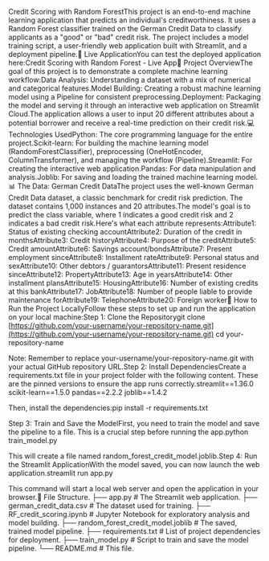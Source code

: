 Credit Scoring with Random ForestThis project is an end-to-end machine learning application that predicts an individual's creditworthiness. It uses a Random Forest classifier trained on the German Credit Data to classify applicants as a "good" or "bad" credit risk. The project includes a model training script, a user-friendly web application built with Streamlit, and a deployment pipeline.🚀 Live ApplicationYou can test the deployed application here:Credit Scoring with Random Forest - Live App🎯 Project OverviewThe goal of this project is to demonstrate a complete machine learning workflow:Data Analysis: Understanding a dataset with a mix of numerical and categorical features.Model Building: Creating a robust machine learning model using a Pipeline for consistent preprocessing.Deployment: Packaging the model and serving it through an interactive web application on Streamlit Cloud.The application allows a user to input 20 different attributes about a potential borrower and receive a real-time prediction on their credit risk.💻 Technologies UsedPython: The core programming language for the entire project.Scikit-learn: For building the machine learning model (RandomForestClassifier), preprocessing (OneHotEncoder, ColumnTransformer), and managing the workflow (Pipeline).Streamlit: For creating the interactive web application.Pandas: For data manipulation and analysis.Joblib: For saving and loading the trained machine learning model.📊 The Data: German Credit DataThe project uses the well-known German Credit Data dataset, a classic benchmark for credit risk prediction. The dataset contains 1,000 instances and 20 attributes.The model's goal is to predict the class variable, where 1 indicates a good credit risk and 2 indicates a bad credit risk.Here's what each attribute represents:Attribute1: Status of existing checking accountAttribute2: Duration of the credit in monthsAttribute3: Credit historyAttribute4: Purpose of the creditAttribute5: Credit amountAttribute6: Savings account/bondsAttribute7: Present employment sinceAttribute8: Installment rateAttribute9: Personal status and sexAttribute10: Other debtors / guarantorsAttribute11: Present residence sinceAttribute12: PropertyAttribute13: Age in yearsAttribute14: Other installment plansAttribute15: HousingAttribute16: Number of existing credits at this bankAttribute17: JobAttribute18: Number of people liable to provide maintenance forAttribute19: TelephoneAttribute20: Foreign worker🚀 How to Run the Project LocallyFollow these steps to set up and run the application on your local machine:Step 1: Clone the Repositorygit clone [https://github.com/your-username/your-repository-name.git](https://github.com/your-username/your-repository-name.git)
cd your-repository-name

Note: Remember to replace your-username/your-repository-name.git with your actual GitHub repository URL.Step 2: Install DependenciesCreate a requirements.txt file in your project folder with the following content. These are the pinned versions to ensure the app runs correctly.streamlit==1.36.0
scikit-learn==1.5.0
pandas==2.2.2
joblib==1.4.2

Then, install the dependencies:pip install -r requirements.txt

Step 3: Train and Save the ModelFirst, you need to train the model and save the pipeline to a file. This is a crucial step before running the app.python train_model.py

This will create a file named random_forest_credit_model.joblib.Step 4: Run the Streamlit ApplicationWith the model saved, you can now launch the web application.streamlit run app.py

This command will start a local web server and open the application in your browser.📁 File Structure.
├── app.py                       # The Streamlit web application.
├── german_credit_data.csv       # The dataset used for training.
├── RF_credit_scoring.ipynb      # Jupyter Notebook for exploratory analysis and model building.
├── random_forest_credit_model.joblib # The saved, trained model pipeline.
├── requirements.txt             # List of project dependencies for deployment.
├── train_model.py               # Script to train and save the model pipeline.
└── README.md                    # This file.

